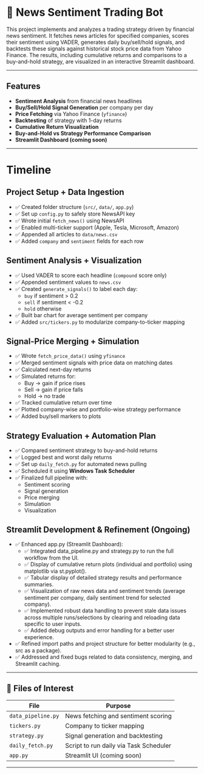 # 📰 News Sentiment Trading Bot

This project implements and analyzes a trading strategy driven by financial news sentiment. It fetches news articles for specified companies, scores their sentiment using VADER, generates daily buy/sell/hold signals, and backtests these signals against historical stock price data from Yahoo Finance. The results, including cumulative returns and comparisons to a buy-and-hold strategy, are visualized in an interactive Streamlit dashboard.

---

## Features

- **Sentiment Analysis** from financial news headlines
- **Buy/Sell/Hold Signal Generation** per company per day
- **Price Fetching** via Yahoo Finance (`yfinance`)
- **Backtesting** of strategy with 1-day returns
- **Cumulative Return Visualization**
- **Buy-and-Hold vs Strategy Performance Comparison**
- **Streamlit Dashboard (coming soon)**

---


# Timeline


## Project Setup + Data Ingestion

- ✅ Created folder structure (`src/`, `data/`, `app.py`)
- ✅ Set up `config.py` to safely store NewsAPI key
- ✅ Wrote initial `fetch_news()` using NewsAPI
- ✅ Enabled multi-ticker support (Apple, Tesla, Microsoft, Amazon)
- ✅ Appended all articles to `data/news.csv`
- ✅ Added `company` and `sentiment` fields for each row

## Sentiment Analysis + Visualization

- ✅ Used VADER to score each headline (`compound` score only)
- ✅ Appended sentiment values to `news.csv`
- ✅ Created `generate_signals()` to label each day:
  - `buy` if sentiment > 0.2
  - `sell` if sentiment < -0.2
  - `hold` otherwise
- ✅ Built bar chart for average sentiment per company
- ✅ Added `src/tickers.py` to modularize company-to-ticker mapping

## Signal-Price Merging + Simulation

- ✅ Wrote `fetch_price_data()` using `yfinance`
- ✅ Merged sentiment signals with price data on matching dates
- ✅ Calculated next-day returns
- ✅ Simulated returns for:
  - Buy → gain if price rises
  - Sell → gain if price falls
  - Hold → no trade
- ✅ Tracked cumulative return over time
- ✅ Plotted company-wise and portfolio-wise strategy performance
- ✅ Added buy/sell markers to plots

## Strategy Evaluation + Automation Plan

- ✅ Compared sentiment strategy to buy-and-hold returns
- ✅ Logged best and worst daily returns
- ✅ Set up `daily_fetch.py` for automated news pulling
- ✅ Scheduled it using **Windows Task Scheduler**
- ✅ Finalized full pipeline with:
  - Sentiment scoring
  - Signal generation
  - Price merging
  - Simulation
  - Visualization

## Streamlit Development & Refinement (Ongoing)

- ✅ Enhanced app.py (Streamlit Dashboard):
  - ✅ Integrated data_pipeline.py and strategy.py to run the full workflow from the UI.
  - ✅ Display of cumulative return plots (individual and portfolio) using matplotlib via st.pyplot().
  - ✅ Tabular display of detailed strategy results and performance summaries.
  - ✅ Visualization of raw news data and sentiment trends (average sentiment per company, daily sentiment trend for selected company).
  - ✅ Implemented robust data handling to prevent stale data issues across multiple runs/selections by clearing and reloading data specific to user inputs.
  - ✅ Added debug outputs and error handling for a better user experience.
- ✅ Refined import paths and project structure for better modularity (e.g., src as a package).
- ✅ Addressed and fixed bugs related to data consistency, merging, and Streamlit caching.

---

## 📌 Files of Interest

| File                  | Purpose |
|-----------------------|---------|
| `data_pipeline.py`    | News fetching and sentiment scoring |
| `tickers.py`          | Company to ticker mapping |
| `strategy.py`         | Signal generation and backtesting |
| `daily_fetch.py`      | Script to run daily via Task Scheduler |
| `app.py`              | Streamlit UI (coming soon) |

---
